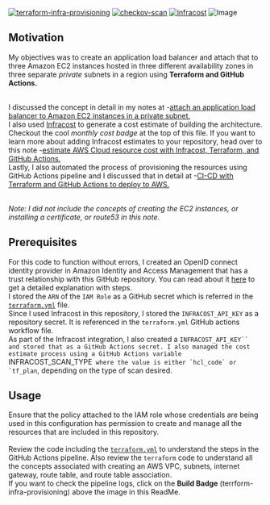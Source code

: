 
[![terraform-infra-provisioning](https://github.com/kunduso/add-aws-elb-ec2-private-subnet-terraform/actions/workflows/terraform.yml/badge.svg)](https://github.com/kunduso/add-aws-elb-ec2-private-subnet-terraform/actions/workflows/terraform.yml) [![checkov-scan](https://github.com/kunduso/add-aws-elb-ec2-private-subnet-terraform/actions/workflows/code-scan.yml/badge.svg)](https://github.com/kunduso/add-aws-elb-ec2-private-subnet-terraform/actions/workflows/code-scan.yml) [![infracost](https://img.shields.io/endpoint?url=https://dashboard.api.infracost.io/shields/json/06af6e89-01e0-4bb5-bf85-ea19a0d3327a/repos/4af32dcb-55e6-46d7-a287-9fd4d1fc4f39/branch/1e692b50-7249-40e4-a08f-2d15faa7ccfb)](https://dashboard.infracost.io/org/skundudev/repos/4af32dcb-55e6-46d7-a287-9fd4d1fc4f39?tab=settings)
![Image](https://skdevops.files.wordpress.com/2023/07/79-image-1-1.png)
## Motivation
My objectives was to create an application load balancer and attach that to three Amazon EC2 instances hosted in three different availability zones in three separate *private* subnets in a region using **Terraform and GitHub Actions.**

<br />I discussed the concept in detail in my notes at -[attach an application load balancer to Amazon EC2 instances in a private subnet.](https://skundunotes.com/2023/07/26/attach-an-application-load-balancer-to-amazon-ec2-instances-in-a-private-subnet/)
<br />I also used [Infracost](https://www.infracost.io/) to generate a cost estimate of building the architecture. Checkout the cool *monthly cost badge* at the top of this file. If you want to learn more about adding Infracost estimates to your repository, head over to this note -[estimate AWS Cloud resource cost with Infracost, Terraform, and GitHub Actions.](https://skundunotes.com/2023/07/17/estimate-aws-cloud-resource-cost-with-infracost-terraform-and-github-actions/)
<br />Lastly, I also automated the process of provisioning the resources using GitHub Actions pipeline and I discussed that in detail at -[CI-CD with Terraform and GitHub Actions to deploy to AWS.](https://skundunotes.com/2023/03/07/ci-cd-with-terraform-and-github-actions-to-deploy-to-aws/)

<br />*Note: I did not include the concepts of creating the EC2 instances, or installing a certificate, or route53 in this note.*

## Prerequisites
For this code to function without errors, I created an OpenID connect identity provider in Amazon Identity and Access Management that has a trust relationship with this GitHub repository. You can read about it [here](https://skundunotes.com/2023/02/28/securely-integrate-aws-credentials-with-github-actions-using-openid-connect/) to get a detailed explanation with steps.
<br />I stored the `ARN` of the `IAM Role` as a GitHub secret which is referred in the [`terraform.yml`](https://github.com/kunduso/add-aws-elb-ec2-private-subnet-terraform/blob/4144f6ea8f2599658a760f382241594aa001b433/.github/workflows/terraform.yml#L31-L36) file.
<br />Since I used Infracost in this repository, I stored the `INFRACOST_API_KEY` as a repository secret. It is referenced in the `terraform.yml` GitHub actions workflow file.
<br />As part of the Infracost integration, I also created a `INFRACOST_API_KEY`` and stored that as a GitHub Actions secret. I also managed the cost estimate process using a GitHub Actions variable `INFRACOST_SCAN_TYPE`` where the value is either `hcl_code` or `tf_plan``, depending on the type of scan desired.
## Usage
Ensure that the policy attached to the IAM role whose credentials are being used in this configuration has permission to create and manage all the resources that are included in this repository.
<br />
<br />Review the code including the [`terraform.yml`](./.github/workflows/terraform.yml) to understand the steps in the GitHub Actions pipeline. Also review the `terraform` code to understand all the concepts associated with creating an AWS VPC, subnets, internet gateway, route table, and route table association.
<br />If you want to check the pipeline logs, click on the **Build Badge** (terrform-infra-provisioning) above the image in this ReadMe.